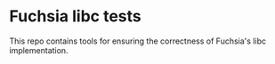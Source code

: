 # Fuchsia libc tests

This repo contains tools for ensuring the correctness of Fuchsia's libc
implementation.
